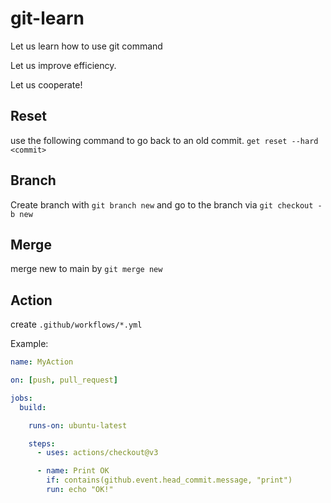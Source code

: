 # git-learn
Let us learn how to use git command


Let us improve efficiency.

Let us cooperate!

## Reset

use the following command to go back to an old commit.
`get reset --hard <commit>`

## Branch

Create branch with `git branch new` 
and go to the branch via `git checkout -b new`

## Merge

merge new to main by `git merge new`

## Action

create `.github/workflows/*.yml`

Example:
```yaml
name: MyAction

on: [push, pull_request]

jobs:
  build:

    runs-on: ubuntu-latest

    steps:
      - uses: actions/checkout@v3

      - name: Print OK
        if: contains(github.event.head_commit.message, "print")
        run: echo "OK!"
```


